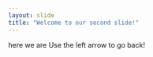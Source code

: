```yaml
---
layout: slide
title: "Welcome to our second slide!"
---
```

here we are
Use the left arrow to go back!
